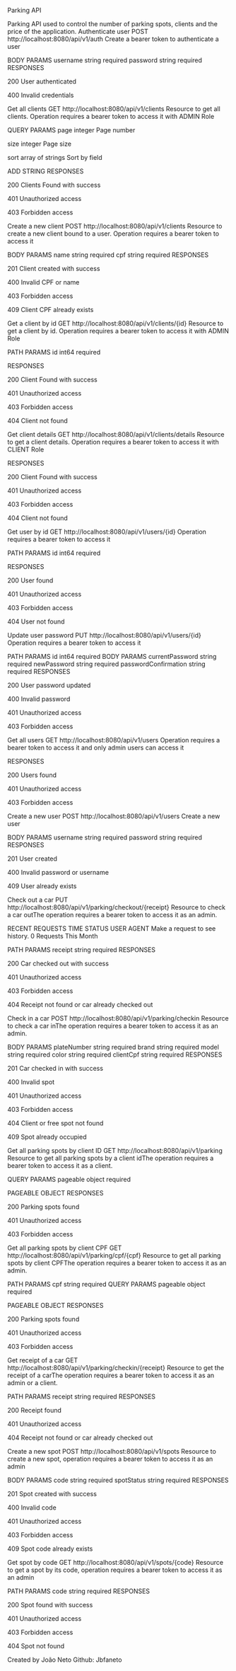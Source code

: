 
Parking API

Parking API used to control the number of parking spots, clients and the price of the application.
Authenticate user
POST
http://localhost:8080/api/v1/auth
Create a bearer token to authenticate a user


BODY PARAMS
username
string
required
password
string
required
RESPONSES

200
User authenticated


400
Invalid credentials


Get all clients
GET
http://localhost:8080/api/v1/clients
Resource to get all clients. Operation requires a bearer token to access it with ADMIN Role


QUERY PARAMS
page
integer
Page number

size
integer
Page size

sort
array of strings
Sort by field


ADD STRING
RESPONSES

200
Clients Found with success


401
Unauthorized access


403
Forbidden access

Create a new client
POST
http://localhost:8080/api/v1/clients
Resource to create a new client bound to a user. Operation requires a bearer token to access it

BODY PARAMS
name
string
required
cpf
string
required
RESPONSES

201
Client created with success


400
Invalid CPF or name


403
Forbidden access


409
Client CPF already exists

Get a client by id
GET
http://localhost:8080/api/v1/clients/{id}
Resource to get a client by id. Operation requires a bearer token to access it with ADMIN Role


PATH PARAMS
id
int64
required

RESPONSES

200
Client Found with success


401
Unauthorized access


403
Forbidden access


404
Client not found

Get client details
GET
http://localhost:8080/api/v1/clients/details
Resource to get a client details. Operation requires a bearer token to access it with CLIENT Role

RESPONSES

200
Client Found with success


401
Unauthorized access


403
Forbidden access


404
Client not found

Get user by id
GET
http://localhost:8080/api/v1/users/{id}
Operation requires a bearer token to access it

PATH PARAMS
id
int64
required

RESPONSES

200
User found


401
Unauthorized access


403
Forbidden access


404
User not found

Update user password
PUT
http://localhost:8080/api/v1/users/{id}
Operation requires a bearer token to access it


PATH PARAMS
id
int64
required
BODY PARAMS
currentPassword
string
required
newPassword
string
required
passwordConfirmation
string
required
RESPONSES

200
User password updated


400
Invalid password


401
Unauthorized access


403
Forbidden access

Get all users
GET
http://localhost:8080/api/v1/users
Operation requires a bearer token to access it and only admin users can access it

RESPONSES

200
Users found


401
Unauthorized access


403
Forbidden access

Create a new user
POST
http://localhost:8080/api/v1/users
Create a new user

BODY PARAMS
username
string
required
password
string
required
RESPONSES

201
User created


400
Invalid password or username


409
User already exists

Check out a car
PUT
http://localhost:8080/api/v1/parking/checkout/{receipt}
Resource to check a car outThe operation requires a bearer token to access it as an admin.

RECENT REQUESTS
TIME	STATUS	USER AGENT
Make a request to see history.
0 Requests This Month

PATH PARAMS
receipt
string
required
RESPONSES

200
Car checked out with success


401
Unauthorized access


403
Forbidden access


404
Receipt not found or car already checked out

Check in a car
POST
http://localhost:8080/api/v1/parking/checkin
Resource to check a car inThe operation requires a bearer token to access it as an admin.

BODY PARAMS
plateNumber
string
required
brand
string
required
model
string
required
color
string
required
clientCpf
string
required
RESPONSES

201
Car checked in with success


400
Invalid spot


401
Unauthorized access


403
Forbidden access


404
Client or free spot not found


409
Spot already occupied

Get all parking spots by client ID
GET
http://localhost:8080/api/v1/parking
Resource to get all parking spots by a client idThe operation requires a bearer token to access it as a client.

QUERY PARAMS
pageable
object
required

PAGEABLE OBJECT
RESPONSES

200
Parking spots found


401
Unauthorized access


403
Forbidden access

Get all parking spots by client CPF
GET
http://localhost:8080/api/v1/parking/cpf/{cpf}
Resource to get all parking spots by client CPFThe operation requires a bearer token to access it as an admin.

PATH PARAMS
cpf
string
required
QUERY PARAMS
pageable
object
required

PAGEABLE OBJECT
RESPONSES

200
Parking spots found


401
Unauthorized access


403
Forbidden access

Get receipt of a car
GET
http://localhost:8080/api/v1/parking/checkin/{receipt}
Resource to get the receipt of a carThe operation requires a bearer token to access it as an admin or a client.

PATH PARAMS
receipt
string
required
RESPONSES

200
Receipt found


401
Unauthorized access


404
Receipt not found or car already checked out

Create a new spot
POST
http://localhost:8080/api/v1/spots
Resource to create a new spot, operation requires a bearer token to access it as an admin

BODY PARAMS
code
string
required
spotStatus
string
required
RESPONSES

201
Spot created with success


400
Invalid code


401
Unauthorized access


403
Forbidden access


409
Spot code already exists


Get spot by code
GET
http://localhost:8080/api/v1/spots/{code}
Resource to get a spot by its code, operation requires a bearer token to access it as an admin

PATH PARAMS
code
string
required
RESPONSES

200
Spot found with success


401
Unauthorized access


403
Forbidden access


404
Spot not found

Created by João Neto
Github: Jbfaneto